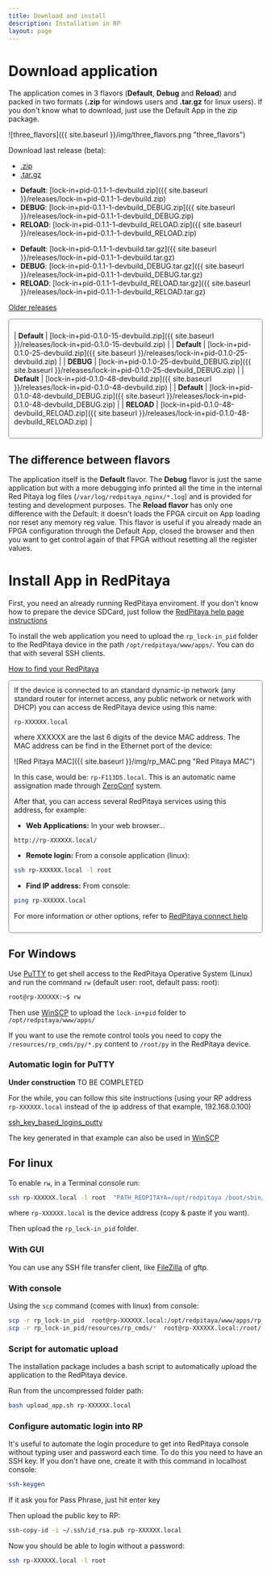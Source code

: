 ```yaml
---
title: Download and install
description: Installation in RP
layout: page
---
```


# Download application

The application comes in 3 flavors (**Default**, **Debug** and **Reload**) and packed in two formats
(**.zip** for windows users and **.tar.gz** for linux users). If you don't know what to download, just use
the Default App in the zip package.

![three_flavors]({{ site.baseurl }}/img/three_flavors.png "three_flavors")

Download last release (beta):

<ul class="nav nav-tabs">
  <li class="active"><a data-toggle="tab" href="#zip"  > .zip    </a></li>
  <li>               <a data-toggle="tab" href="#targz"> .tar.gz </a></li>
</ul>

<div class="tab-content">
<div id="zip" class="tab-pane fade in active" markdown="1">

- **Default**: [lock-in+pid-0.1.1-1-devbuild.zip]({{ site.baseurl }}/releases/lock-in+pid-0.1.1-1-devbuild.zip)
- **DEBUG**: [lock-in+pid-0.1.1-1-devbuild_DEBUG.zip]({{ site.baseurl }}/releases/lock-in+pid-0.1.1-1-devbuild_DEBUG.zip)
- **RELOAD**: [lock-in+pid-0.1.1-1-devbuild_RELOAD.zip]({{ site.baseurl }}/releases/lock-in+pid-0.1.1-1-devbuild_RELOAD.zip)

</div>
<div id="targz" class="tab-pane fade" markdown="1">

- **Default**: [lock-in+pid-0.1.1-1-devbuild.tar.gz]({{ site.baseurl }}/releases/lock-in+pid-0.1.1-1-devbuild.tar.gz)
- **DEBUG**: [lock-in+pid-0.1.1-1-devbuild_DEBUG.tar.gz]({{ site.baseurl }}/releases/lock-in+pid-0.1.1-1-devbuild_DEBUG.tar.gz)
- **RELOAD**: [lock-in+pid-0.1.1-1-devbuild_RELOAD.tar.gz]({{ site.baseurl }}/releases/lock-in+pid-0.1.1-1-devbuild_RELOAD.tar.gz)

</div>
</div>



<a data-toggle="collapse" href="#OldReleases" aria-expanded="false" aria-controls="OldReleases">Older releases<span class="caret"></span></a>

<div id="OldReleases" class="collapse" markdown="1" style="padding: 10px; border: 1px solid gray; border-radius: 5px;">

| **Default**  | [lock-in+pid-0.1.0-15-devbuild.zip]({{ site.baseurl }}/releases/lock-in+pid-0.1.0-15-devbuild.zip)               |
| **Default**  | [lock-in+pid-0.1.0-25-devbuild.zip]({{ site.baseurl }}/releases/lock-in+pid-0.1.0-25-devbuild.zip)               |
| **DEBUG**    | [lock-in+pid-0.1.0-25-devbuild_DEBUG.zip]({{ site.baseurl }}/releases/lock-in+pid-0.1.0-25-devbuild_DEBUG.zip)   |
| **Default**  | [lock-in+pid-0.1.0-48-devbuild.zip]({{ site.baseurl }}/releases/lock-in+pid-0.1.0-48-devbuild.zip)               |
| **Default**  | [lock-in+pid-0.1.0-48-devbuild_DEBUG.zip]({{ site.baseurl }}/releases/lock-in+pid-0.1.0-48-devbuild_DEBUG.zip)   |
| **RELOAD**   | [lock-in+pid-0.1.0-48-devbuild_RELOAD.zip]({{ site.baseurl }}/releases/lock-in+pid-0.1.0-48-devbuild_RELOAD.zip) |

</div>

## The difference between flavors

The application itself is the **Default** flavor.
The **Debug** flavor is just the same application but with a more debugging
info printed all the time in the internal Red Pitaya log files (`/var/log/redpitaya_nginx/*.log`) and is provided
for testing and development purposes.
The **Reload flavor** has only one difference with the Default: it doesn't loads the FPGA circuit on App loading
nor reset any memory reg value. This flavor is useful if you already made an FPGA configuration
through the Default App, closed the browser and then you want to get control again of that FPGA without resetting
all the register values.


# Install App in RedPitaya

First, you need an already running RedPitaya enviroment. If you don't know
how to prepare the device SDCard, just follow the
[RedPitaya help page instructions](http://redpitaya.readthedocs.io/en/latest/quickStart/SDcard/SDcard.html)

To install the web application you need to upload the `rp_lock-in_pid` folder
to the RedPitaya device in the path `/opt/redpitaya/www/apps/`. You can do that with several SSH clients.


<a data-toggle="collapse" href="#How_to_find_RedPitaya" aria-expanded="false" aria-controls="How_to_find_RedPitaya"> How to find your RedPitaya <span class="caret"></span></a>

<div id="How_to_find_RedPitaya" class="collapse" markdown="1" style="padding: 10px; border: 1px solid gray; border-radius: 5px;">
If the device is connected to an standard dynamic-ip network (any standard router for internet access, any public network or network with DHCP) you can access de RedPitaya device using this name:

`rp-XXXXXX.local`

where XXXXXX are the last 6 digits of the device MAC address. The MAC address can be find in the Ethernet port of the
device:

![Red Pitaya MAC]({{ site.baseurl }}/img/rp_MAC.png "Red Pitaya MAC")

In this case, would be: `rp-F113D5.local`. This is an automatic name assignation made through [ZeroConf](https://en.wikipedia.org/wiki/Zero-configuration_networking) system.

After that, you can access several RedPitaya services using this address, for example:

 - **Web Applications:** In your web browser...

 `http://rp-XXXXXX.local/`

 - **Remote login:** From a console application (linux):

 ```bash
 ssh rp-XXXXXX.local -l root
 ```

 - **Find IP address:** From console:
 ```bash
 ping rp-XXXXXX.local
 ```
For more information or other options, refer to
[RedPitaya connect help](http://redpitaya.readthedocs.io/en/latest/quickStart/connect/connect.html)

</div>


## For Windows

Use [PuTTY](https://www.chiark.greenend.org.uk/~sgtatham/putty/latest.html) to
get shell access to the RedPitaya Operative System (Linux) and run the command `rw` (default user: root, default pass: root):

```bash
root@rp-XXXXXX:~$ rw
```

Then use [WinSCP](https://winscp.net/) to upload the `lock-in+pid` folder to
 `/opt/redpitaya/www/apps/`

If you want to use the remote control tools you need to copy the `/resources/rp_cmds/py/*.py`
content to `/root/py` in the RedPitaya device.

### Automatic login for PuTTY

<div class="alert alert-warning" role="alert">
  <strong>Under construction</strong> TO BE COMPLETED
</div>

For the while, you can follow this site instructions (using your RP address `rp-XXXXXX.local` instead of the ip address of that example, 192.168.0.100)

[ssh_key_based_logins_putty](https://www.howtoforge.com/ssh_key_based_logins_putty)

The key generated in that example can also be used in [WinSCP](https://winscp.net/eng/docs/ui_login_authentication)

## For linux

To enable `rw`, in a Terminal console run:

```bash
ssh rp-XXXXXX.local -l root  "PATH_REDPITAYA=/opt/redpitaya /boot/sbin/rw"
```

where `rp-XXXXXX.local` is the device address (copy & paste if you want).

Then upload the `rp_lock-in_pid` folder.

### With GUI

You can use any SSH file transfer client, like [FileZilla](https://filezilla-project.org/) of gftp.

### With console
Using the `scp` command (comes with linux) from console:

```bash
scp -r rp_lock-in_pid  root@rp-XXXXXX.local:/opt/redpitaya/www/apps/rp_lock-in_pid
scp -r rp_lock-in_pid/resources/rp_cmds/*  root@rp-XXXXXX.local:/root/
```

### Script for automatic upload
The installation package includes a bash script to automatically upload
the application to the RedPitaya device.

Run from the uncompressed folder path:

```bash
bash upload_app.sh rp-XXXXXX.local
```

### Configure automatic login into RP

It's useful to automate the login procedure to get into RedPitaya console without
typing user and password each time. To do this you need to have an SSH key. If you
don't have one, create it with this command in localhost console:

```bash
ssh-keygen
```
If it ask you for Pass Phrase, just hit enter key

Then upload the public key to RP:

```bash
ssh-copy-id -i ~/.ssh/id_rsa.pub rp-XXXXXX.local
```

Now you should be able to login without a password:

```bash
ssh rp-XXXXXX.local -l root
```
